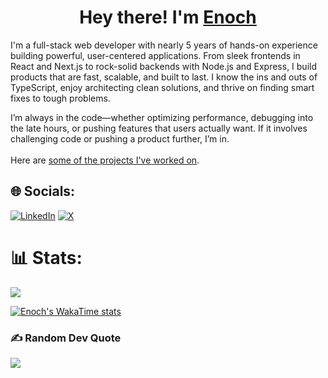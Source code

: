 <h1 align="center">Hey there! I'm <a href="https://enkambale.com">Enoch</a></h1>

I'm a full-stack web developer with nearly 5 years of hands-on experience building powerful, user-centered applications. From sleek frontends in React and Next.js to rock-solid backends with Node.js and Express, I build products that are fast, scalable, and built to last. I know the ins and outs of TypeScript, enjoy architecting clean solutions, and thrive on finding smart fixes to tough problems.

I’m always in the code—whether optimizing performance, debugging into the late hours, or pushing features that users actually want. If it involves challenging code or pushing a product further, I’m in.
<br><br>
Here are <a href="https://dev.enkambale.com">some of the projects I've worked on</a>.


## 🌐 Socials:
[![LinkedIn](https://img.shields.io/badge/LinkedIn-%230077B5.svg?logo=linkedin&logoColor=white)](https://linkedin.com/in/enochkambale) [![X](https://img.shields.io/badge/X-black.svg?logo=X&logoColor=white)](https://x.com/enkambale) 

<!-- Proudly created with GPRM ( https://gprm.itsvg.in )-->

# 📊 Stats:
![](https://github-readme-streak-stats.herokuapp.com/?user=camballe&theme=dark&hide_border=false) <br/>

[![Enoch's WakaTime stats](https://github-readme-stats.vercel.app/api/wakatime?username=enkambale&theme=dark&layout=compact&custom_title=WakaTime%20Stats%20(Last%201%20Year))](https://github.com/anuraghazra/github-readme-stats)

### ✍️ Random Dev Quote
![](https://quotes-github-readme.vercel.app/api?type=horizontal&theme=radical)
